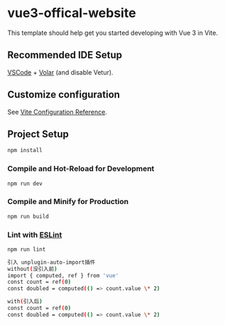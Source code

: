 # vue3-offical-website

This template should help get you started developing with Vue 3 in Vite.

## Recommended IDE Setup

[VSCode](https://code.visualstudio.com/) + [Volar](https://marketplace.visualstudio.com/items?itemName=Vue.volar) (and disable Vetur).

## Customize configuration

See [Vite Configuration Reference](https://vitejs.dev/config/).

## Project Setup

```sh
npm install
```

### Compile and Hot-Reload for Development

```sh
npm run dev
```

### Compile and Minify for Production

```sh
npm run build
```

### Lint with [ESLint](https://eslint.org/)

```sh
npm run lint
```

```sh
引入 unplugin-auto-import插件
without(没引入前)
import { computed, ref } from 'vue'
const count = ref(0)
const doubled = computed(() => count.value \* 2)

with(引入后)
const count = ref(0)
const doubled = computed(() => count.value \* 2)
```
